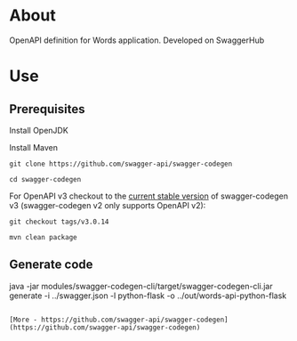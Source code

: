 # About
OpenAPI definition for Words application. Developed on SwaggerHub

# Use
## Prerequisites
Install OpenJDK

Install Maven

```
git clone https://github.com/swagger-api/swagger-codegen

cd swagger-codegen
```

For OpenAPI v3 checkout to the [current stable version](https://github.com/swagger-api/swagger-codegen#compatibility) of swagger-codegen v3 (swagger-codegen v2 only supports OpenAPI v2):

```
git checkout tags/v3.0.14

mvn clean package
```

## Generate code
java -jar modules/swagger-codegen-cli/target/swagger-codegen-cli.jar generate -i ../swagger.json -l python-flask -o ../out/words-api-python-flask
```

[More - https://github.com/swagger-api/swagger-codegen](https://github.com/swagger-api/swagger-codegen)
